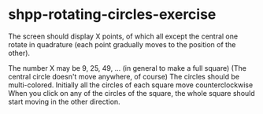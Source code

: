 # shpp-rotating-circles-exercise 

The screen should display X points, of which all except the central one rotate in quadrature (each point gradually moves to the position of the other). 

The number X may be 9, 25, 49, ... (in general to make a full square)
(The central circle doesn't move anywhere, of course)
The circles should be multi-colored.
Initially all the circles of each square move counterclockwise 
When you click on any of the circles of the square, the whole square should start moving in the other direction.
